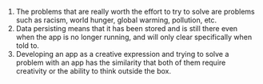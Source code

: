 1. The problems that are really worth the effort to try to solve are problems such as racism, world hunger, global warming, pollution, etc.
2. Data persisting means that it has been stored and is still there even when the app is no longer running, and will only clear specifically when told to.
3. Developing an app as a creative expression and trying to solve a problem with an app has the similarity that both of them require creativity or the ability to think outside the box.
